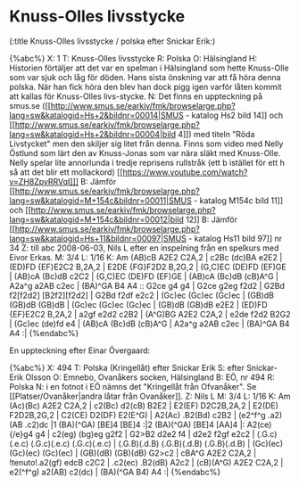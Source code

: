# Knuss-Olles livsstycke

(:title Knuss-Olles livsstycke / polska efter Snickar Erik:)

{%abc%}
X: 1
T: Knuss-Olles livsstycke
R: Polska
O: Hälsingland
H: Historien förtäljer att det var en spelman i Hälsingland som hette Knuss-Olle som var sjuk och låg för döden. Hans sista önskning var att få höra denna polska. När han fick höra den blev han dock pigg igen varför låten kommit att kallas för Knuss-Olles livs-stycke.
N: Det finns en uppteckning på smus.se ([[http://www.smus.se/earkiv/fmk/browselarge.php?lang=sw&katalogid=Hs+2&bildnr=00014|SMUS - katalog Hs2 bild 14]] och [[http://www.smus.se/earkiv/fmk/browselarge.php?lang=sw&katalogid=Hs+2&bildnr=00004|bild 4]]) med titeln "Röda Livstycket" men den skiljer sig litet från denna. Finns som video med Nelly Östlund som lärt den av Knuss-Jonas som var nära släkt med Knuss-Olle. Nelly spelar lite annorlunda i tredje reprisens rullstråk (ett b istället för ett h så att det blir ett mollackord) [[https://www.youtube.com/watch?v=ZH8ZpvRRVqI]]]
B: Jämför [[http://www.smus.se/earkiv/fmk/browselarge.php?lang=sw&katalogid=M+154c&bildnr=00011|SMUS - katalog M154c bild 11]] och [[http://www.smus.se/earkiv/fmk/browselarge.php?lang=sw&katalogid=M+154c&bildnr=00012|bild 12]]
B: Jämför [[http://www.smus.se/earkiv/fmk/browselarge.php?lang=sw&katalogid=Hs+11&bildnr=00097|SMUS - katalog Hs11 bild 97]] nr 34
Z: till abc 2008-06-03, Nils L efter en inspelning från en spelkurs med Eivor Erkas.
M: 3/4
L: 1/16
K: Am
(AB)cB A2E2 C2A,2 | c2Bc (dc)BA e2E2 | (ED)FD {EF}E2C2 B,2A,2 | E2DE {FG}F2D2 B,2G,2 |
(G,C)EC (DE)FD (EF)GE | (AB)cA (Bc)dB c2C2 | (G,C)EC (DE)FD (EF)GE | (AB)cA (Bc)dB (cB)A^G |
A2a^g a2AB c2ec | (BA)^GA B4 A4 :: G2ce g4 g4 | G2ce g2eg f2d2 | G2Bd f2[f2d2] [B2f2][f2d2] | 
G2Bd f2df e2c2 | (Gc)ec (Gc)ec (Gc)ec | (GB)dB (GB)dB (GB)dB |
(Gc)ec (Gc)ec (Gc)ec | (GB)dB (GB)dB e2E2 | (ED)FD {EF}E2C2 B,2A,2 | a2gf e2d2 c2B2 |
(A^G)BG A2E2 C2A,2 | e2de f2d2 B2G2 | (Gc)ec (de)fd e4 | (AB)cA (Bc)dB (cB)A^G |
A2a^g a2AB c2ec | (BA)^GA B4 A4 :| 
{%endabc%}

En uppteckning efter Einar Övergaard:

{%abc%}
X: 494
T: Polska (Kringellåt) efter Snickar Erik
S: efter Snickar-Erik Olsson
O: Emnebo, Ovanåkers socken, Hälsingland
B: EÖ, nr 494
R: Polska
N: i en fotnot i EÖ nämns det "Kringellåt från Ofvanåker". Se [[Platser/Ovanåker|andra låtar från Ovanåker]].
Z: Nils L
M: 3/4
L: 1/16
K: Am
(Ac)(Bc) A2E2 C2A,2 | c2(Bc) d2(cB) B2E2 | E2(EF) D2C2B,2A,2 | E2(DE) F2D2B,2G,2 |
C2(CE) D2(DF) E2(E^G) | A2(Ac) .B2(Bd) c2B2 | (e2^f^g .a2)(AB .c2)dc |1 (BA)(^GA) [BE]4 [BE]4 :|2
(BA)(^GA) [BE]4 [AA]4 |: A2(ce) {/e}g4 g4 | c2(eg) (bg)eg g2f2 | G2>B2 d2e2 f4 | d2e2 f2gf e2c2 |
(.G.c)(.e.c) (.G.c)(.e.c) (.G.c)(.e.c) | (.G.B)(.d.B) (.G.B)(.d.B) (.G.B)(.d.B) | (Gc)(ec) (Gc)(ec) (Gc)(ec) | (GB)(dB) (GB)(dB) G2>c2 |
cBA^G A2E2 C2A,2 | !tenuto!.a2(gf) edcB c2C2 | .c2(ec) .B2(dB) A2c2 | (cB)(A^G) A2E2 C2A,2 |
e2(^f^g) a2(AB) c2(dc) | (BA)(^GA B4) A4 :|
{%endabc%}
